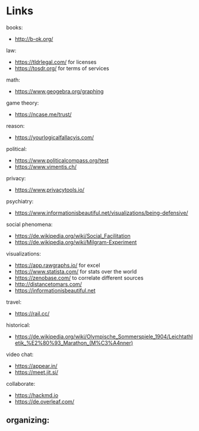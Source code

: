 # Links

books:
- http://b-ok.org/

law:
- https://tldrlegal.com/ for licenses
- https://tosdr.org/ for terms of services

math:
- https://www.geogebra.org/graphing

game theory:
- https://ncase.me/trust/

reason:
- https://yourlogicalfallacyis.com/

political:
- https://www.politicalcompass.org/test
- https://www.vimentis.ch/

privacy:
- https://www.privacytools.io/

psychiatry:
- https://www.informationisbeautiful.net/visualizations/being-defensive/

social phenomena:
- https://de.wikipedia.org/wiki/Social_Facilitation
- https://de.wikipedia.org/wiki/Milgram-Experiment

visualizations:
- https://app.rawgraphs.io/ for excel
- https://www.statista.com/ for stats over the world
- https://zenobase.com/ to correlate different sources
- http://distancetomars.com/
- https://informationisbeautiful.net

travel:
- https://rail.cc/

historical:
- https://de.wikipedia.org/wiki/Olympische_Sommerspiele_1904/Leichtathletik_%E2%80%93_Marathon_(M%C3%A4nner)

video chat:
- https://appear.in/
- https://meet.jit.si/

collaborate:
- https://hackmd.io
- https://de.overleaf.com/

organizing:
- 